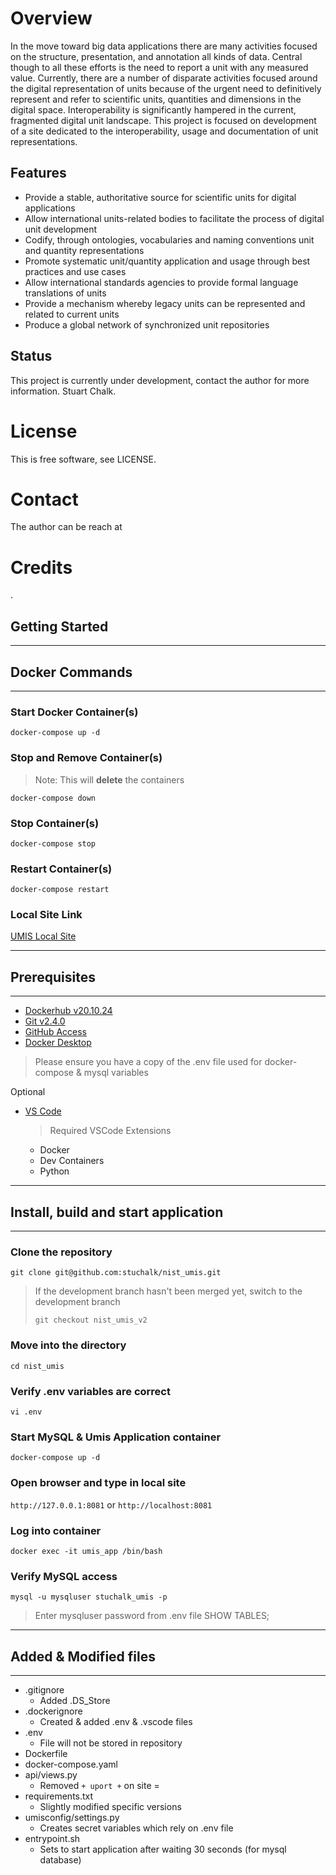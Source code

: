 # Overview

In the move toward big data applications there are many activities focused on the structure, presentation, and annotation all kinds of data. Central though to all these efforts is the need to report a unit with any measured value. Currently, there are a number of disparate activities focused around the digital representation of units because of the urgent need to definitively represent and refer to scientific units, quantities and dimensions in the digital space. Interoperability is significantly hampered in the current, fragmented digital unit landscape. This project is focused on development of a site dedicated to the interoperability, usage and documentation of unit representations.

## Features

* Provide a stable, authoritative source for scientific units for digital applications
* Allow international units-related bodies to facilitate the process of digital unit development
* Codify, through ontologies, vocabularies and naming conventions unit and quantity representations
* Promote systematic unit/quantity application and usage through best practices and use cases
* Allow international standards agencies to provide formal language translations of units
* Provide a mechanism whereby legacy units can be represented and related to current units
* Produce a global network of synchronized unit repositories

## Status

This project is currently under development, contact the author for more information.  Stuart Chalk.

# License

This is free software, see LICENSE.

# Contact

The author can be reach at

# Credits

.

## Getting Started
---
## Docker Commands
---
### Start Docker Container(s)

`docker-compose up -d`

### Stop and Remove Container(s)

> Note: This will **delete** the containers

`docker-compose down`

### Stop Container(s)

`docker-compose stop`

### Restart Container(s)
`docker-compose restart`

### Local Site Link
[UMIS Local Site](http://127.0.0.1:8081)

---
## Prerequisites
---
- [Dockerhub v20.10.24](https://hub.docker.com/)
- [Git v2.4.0](https://git-scm.com/downloads)
- [GitHub Access](https://github.com/stuchalk/nist_umis/tree/nist_umis)
- [Docker Desktop](https://www.docker.com/products/docker-desktop/)
> Please ensure you have a copy of the .env file used for docker-compose & mysql variables

Optional
- [VS Code](https://code.visualstudio.com/download)
  > Required VSCode Extensions
  - Docker
  - Dev Containers
  - Python

---
## Install, build and start application
---
### Clone the repository
`git clone git@github.com:stuchalk/nist_umis.git`

> If the development branch hasn't been merged yet, switch to the development branch
> 
> `git checkout nist_umis_v2`

### Move into the directory
`cd nist_umis`

### Verify .env variables are correct
`vi .env`

### Start MySQL & Umis Application container
`docker-compose up -d`

### Open browser and type in local site
`http://127.0.0.1:8081` or `http://localhost:8081`

### Log into container
`docker exec -it umis_app /bin/bash`

### Verify MySQL access
`mysql -u mysqluser stuchalk_umis -p`
> Enter mysqluser password from .env file
> SHOW TABLES;

---
## Added & Modified files
---
- .gitignore 
  - Added .DS_Store
- .dockerignore 
  - Created & added .env & .vscode files
- .env
  - File will not be stored in repository
- Dockerfile
- docker-compose.yaml
- api/views.py
  - Removed `+ uport +` on site =
- requirements.txt
  - Slightly modified specific versions
- umisconfig/settings.py
  - Creates secret variables which rely on .env file
- entrypoint.sh
  - Sets to start application after waiting 30 seconds (for mysql database)
